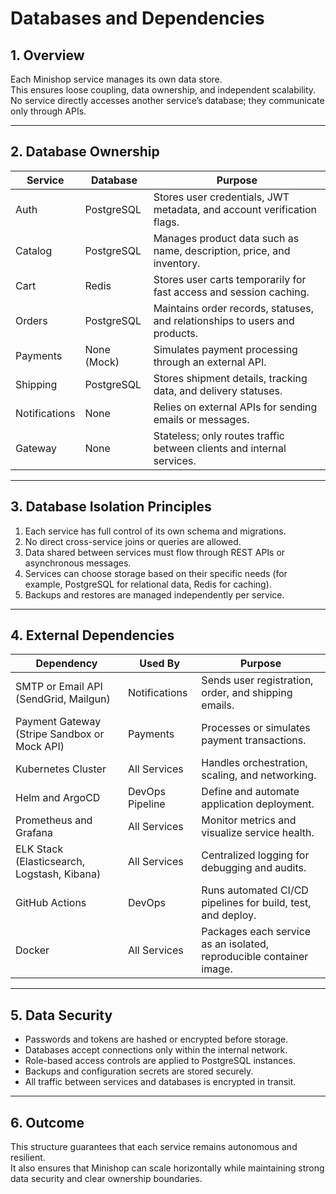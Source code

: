 # Databases and Dependencies

## 1. Overview

Each Minishop service manages its own data store.  
This ensures loose coupling, data ownership, and independent scalability.  
No service directly accesses another service’s database; they communicate only through APIs.

---

## 2. Database Ownership

| Service | Database | Purpose |
|----------|-----------|----------|
| Auth | PostgreSQL | Stores user credentials, JWT metadata, and account verification flags. |
| Catalog | PostgreSQL | Manages product data such as name, description, price, and inventory. |
| Cart | Redis | Stores user carts temporarily for fast access and session caching. |
| Orders | PostgreSQL | Maintains order records, statuses, and relationships to users and products. |
| Payments | None (Mock) | Simulates payment processing through an external API. |
| Shipping | PostgreSQL | Stores shipment details, tracking data, and delivery statuses. |
| Notifications | None | Relies on external APIs for sending emails or messages. |
| Gateway | None | Stateless; only routes traffic between clients and internal services. |

---

## 3. Database Isolation Principles

1. Each service has full control of its own schema and migrations.  
2. No direct cross-service joins or queries are allowed.  
3. Data shared between services must flow through REST APIs or asynchronous messages.  
4. Services can choose storage based on their specific needs (for example, PostgreSQL for relational data, Redis for caching).  
5. Backups and restores are managed independently per service.

---

## 4. External Dependencies

| Dependency | Used By | Purpose |
|-------------|----------|----------|
| SMTP or Email API (SendGrid, Mailgun) | Notifications | Sends user registration, order, and shipping emails. |
| Payment Gateway (Stripe Sandbox or Mock API) | Payments | Processes or simulates payment transactions. |
| Kubernetes Cluster | All Services | Handles orchestration, scaling, and networking. |
| Helm and ArgoCD | DevOps Pipeline | Define and automate application deployment. |
| Prometheus and Grafana | All Services | Monitor metrics and visualize service health. |
| ELK Stack (Elasticsearch, Logstash, Kibana) | All Services | Centralized logging for debugging and audits. |
| GitHub Actions | DevOps | Runs automated CI/CD pipelines for build, test, and deploy. |
| Docker | All Services | Packages each service as an isolated, reproducible container image. |

---

## 5. Data Security

- Passwords and tokens are hashed or encrypted before storage.  
- Databases accept connections only within the internal network.  
- Role-based access controls are applied to PostgreSQL instances.  
- Backups and configuration secrets are stored securely.  
- All traffic between services and databases is encrypted in transit.

---

## 6. Outcome

This structure guarantees that each service remains autonomous and resilient.  
It also ensures that Minishop can scale horizontally while maintaining strong data security and clear ownership boundaries.
